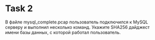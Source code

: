 # Task 2

В файле mysql_complete.pcap пользователь подключился к MySQL серверу и выполнил несколько команд. Укажите SHA256 дайджест имени базы данных, с которой работал пользователь.
